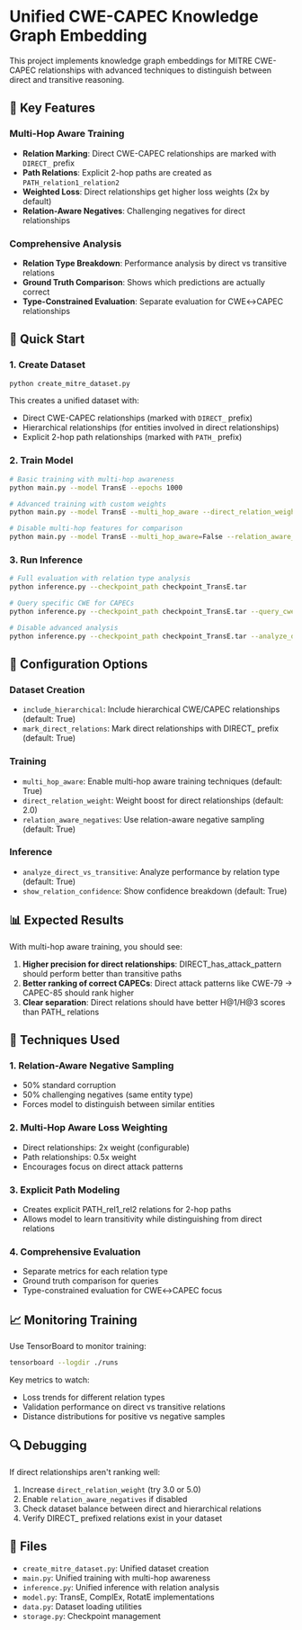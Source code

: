 # Unified CWE-CAPEC Knowledge Graph Embedding

This project implements knowledge graph embeddings for MITRE CWE-CAPEC relationships with advanced techniques to distinguish between direct and transitive reasoning.

## 🎯 Key Features

### **Multi-Hop Aware Training**
- **Relation Marking**: Direct CWE-CAPEC relationships are marked with `DIRECT_` prefix
- **Path Relations**: Explicit 2-hop paths are created as `PATH_relation1_relation2`
- **Weighted Loss**: Direct relationships get higher loss weights (2x by default)
- **Relation-Aware Negatives**: Challenging negatives for direct relationships

### **Comprehensive Analysis**
- **Relation Type Breakdown**: Performance analysis by direct vs transitive relations
- **Ground Truth Comparison**: Shows which predictions are actually correct
- **Type-Constrained Evaluation**: Separate evaluation for CWE↔CAPEC relationships

## 🚀 Quick Start

### 1. Create Dataset
```bash
python create_mitre_dataset.py
```
This creates a unified dataset with:
- Direct CWE-CAPEC relationships (marked with `DIRECT_` prefix)
- Hierarchical relationships (for entities involved in direct relationships)
- Explicit 2-hop path relationships (marked with `PATH_` prefix)

### 2. Train Model
```bash
# Basic training with multi-hop awareness
python main.py --model TransE --epochs 1000

# Advanced training with custom weights
python main.py --model TransE --multi_hop_aware --direct_relation_weight 3.0 --relation_aware_negatives

# Disable multi-hop features for comparison
python main.py --model TransE --multi_hop_aware=False --relation_aware_negatives=False
```

### 3. Run Inference
```bash
# Full evaluation with relation type analysis
python inference.py --checkpoint_path checkpoint_TransE.tar

# Query specific CWE for CAPECs
python inference.py --checkpoint_path checkpoint_TransE.tar --query_cwe CWE-79 --query_relation DIRECT_has_attack_pattern

# Disable advanced analysis
python inference.py --checkpoint_path checkpoint_TransE.tar --analyze_direct_vs_transitive=False
```

## 🔧 Configuration Options

### Dataset Creation
- `include_hierarchical`: Include hierarchical CWE/CAPEC relationships (default: True)
- `mark_direct_relations`: Mark direct relationships with DIRECT_ prefix (default: True)

### Training
- `multi_hop_aware`: Enable multi-hop aware training techniques (default: True)
- `direct_relation_weight`: Weight boost for direct relationships (default: 2.0)
- `relation_aware_negatives`: Use relation-aware negative sampling (default: True)

### Inference
- `analyze_direct_vs_transitive`: Analyze performance by relation type (default: True)
- `show_relation_confidence`: Show confidence breakdown (default: True)

## 📊 Expected Results

With multi-hop aware training, you should see:

1. **Higher precision for direct relationships**: DIRECT_has_attack_pattern should perform better than transitive paths
2. **Better ranking of correct CAPECs**: Direct attack patterns like CWE-79 → CAPEC-85 should rank higher
3. **Clear separation**: Direct relations should have better H@1/H@3 scores than PATH_ relations

## 🎯 Techniques Used

### 1. **Relation-Aware Negative Sampling**
- 50% standard corruption
- 50% challenging negatives (same entity type)
- Forces model to distinguish between similar entities

### 2. **Multi-Hop Aware Loss Weighting**
- Direct relationships: 2x weight (configurable)
- Path relationships: 0.5x weight
- Encourages focus on direct attack patterns

### 3. **Explicit Path Modeling**
- Creates explicit PATH_rel1_rel2 relations for 2-hop paths
- Allows model to learn transitivity while distinguishing from direct relations

### 4. **Comprehensive Evaluation**
- Separate metrics for each relation type
- Ground truth comparison for queries
- Type-constrained evaluation for CWE↔CAPEC focus

## 📈 Monitoring Training

Use TensorBoard to monitor training:
```bash
tensorboard --logdir ./runs
```

Key metrics to watch:
- Loss trends for different relation types
- Validation performance on direct vs transitive relations
- Distance distributions for positive vs negative samples

## 🔍 Debugging

If direct relationships aren't ranking well:
1. Increase `direct_relation_weight` (try 3.0 or 5.0)
2. Enable `relation_aware_negatives` if disabled
3. Check dataset balance between direct and hierarchical relations
4. Verify DIRECT_ prefixed relations exist in your dataset

## 📝 Files

- `create_mitre_dataset.py`: Unified dataset creation
- `main.py`: Unified training with multi-hop awareness
- `inference.py`: Unified inference with relation analysis
- `model.py`: TransE, ComplEx, RotatE implementations
- `data.py`: Dataset loading utilities
- `storage.py`: Checkpoint management
